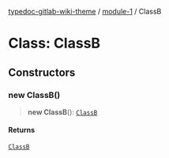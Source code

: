 [typedoc-gitlab-wiki-theme](../../home) / [module-1](../home) / ClassB

# Class: ClassB

## Constructors

### new ClassB()

> **new ClassB**(): [`ClassB`](./ClassB)

#### Returns

[`ClassB`](./ClassB)
